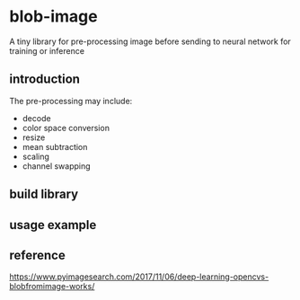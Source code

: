 # blob-image
A tiny library for pre-processing image before sending to neural network for training or inference

## introduction

The pre-processing may include:
- decode
- color space conversion
- resize
- mean subtraction
- scaling
- channel swapping

## build library

## usage example

## reference
https://www.pyimagesearch.com/2017/11/06/deep-learning-opencvs-blobfromimage-works/
